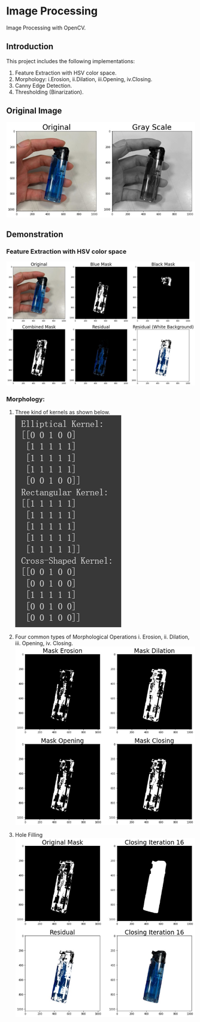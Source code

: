 # Image Processing
Image Processing with OpenCV.<br>
## Introduction
This project includes the following implementations:<br>
1. Feature Extraction with HSV color space.
2. Morphology: i.Erosion, ii.Dilation, iii.Opening, iv.Closing.
3. Canny Edge Detection.
4. Thresholding (Binarization).

## Original Image
![](https://github.com/TW-ZJLin/ImageProcessing/blob/main/Figures/Original.jpg)<br>

## Demonstration
### Feature Extraction with HSV color space
![](https://github.com/TW-ZJLin/ImageProcessing/blob/main/Figures/FeatureExtraction.jpg)<br>

### Morphology:
1. Three kind of kernels as shown below.<br>
![](https://github.com/TW-ZJLin/ImageProcessing/blob/main/Figures/MorphologyKernel.jpg)<br>

2. Four common types of Morphological Operations
i. Erosion, ii. Dilation, iii. Opening, iv. Closing.<br>
![](https://github.com/TW-ZJLin/ImageProcessing/blob/main/Figures/Morphology.jpg)<br>

3. Hole Filling
![](https://github.com/TW-ZJLin/ImageProcessing/blob/main/Figures/HoleFilling.jpg)<br>


